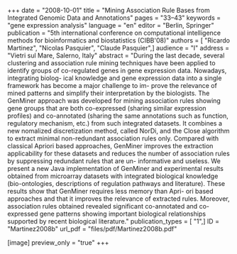 +++
date = "2008-10-01"
title = "Mining Association Rule Bases from Integrated Genomic Data and Annotations"
pages = "33–43"
keywords = "gene expression analysis"
language = "en"
editor = "Berlin, Springer"
publication = "5th international conference on computational intelligence methods for bioinformatics and biostatistics (CIBB'08)"
authors = [ "Ricardo Martinez", "Nicolas Pasquier", "Claude Pasquier",]
audience = "I"
address = "Vietri sul Mare, Salerno, Italy"
abstract = "During the last decade, several clustering and association rule mining techniques have been applied to identify groups of co-regulated genes in gene expression data. Nowadays, integrating biolog- ical knowledge and gene expression data into a single framework has become a major challenge to im- prove the relevance of mined patterns and simplify their interpretation by the biologists. The GenMiner approach was developed for mining association rules showing gene groups that are both co-expressed (sharing similar expression profiles) and co-annotated (sharing the same annotations such as function, regulatory mechanism, etc.) from such integrated datasets. It combines a new nomalized discretization method, called NorDi, and the Close algorithm to extract minimal non-redundant association rules only. Compared with classical Apriori based approaches, GenMiner improves the extraction applicability for these datasets and reduces the number of association rules by suppressing redundant rules that are un- informative and useless. We present a new Java implementation of GenMiner and experimental results obtained from microarray datasets with integrated biological knowledge (bio-ontologies, descriptions of regulation pathways and literature). These results show that GenMiner requires less memory than Apri- ori based approaches and that it improves the relevance of extracted rules. Moreover, association rules obtained revealed significant co-annotated and co-expressed gene patterns showing important biological relationships supported by recent biological literature."
publication_types = [ "1",]
ID = "Martinez2008b"
url_pdf = "files/pdf/Martinez2008b.pdf"

[image]
preview_only = "true"
+++
